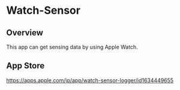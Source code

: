 # Watch-Sensor
## Overview
This app can get sensing data by using Apple Watch.

## App Store
https://apps.apple.com/jp/app/watch-sensor-logger/id1634449655
